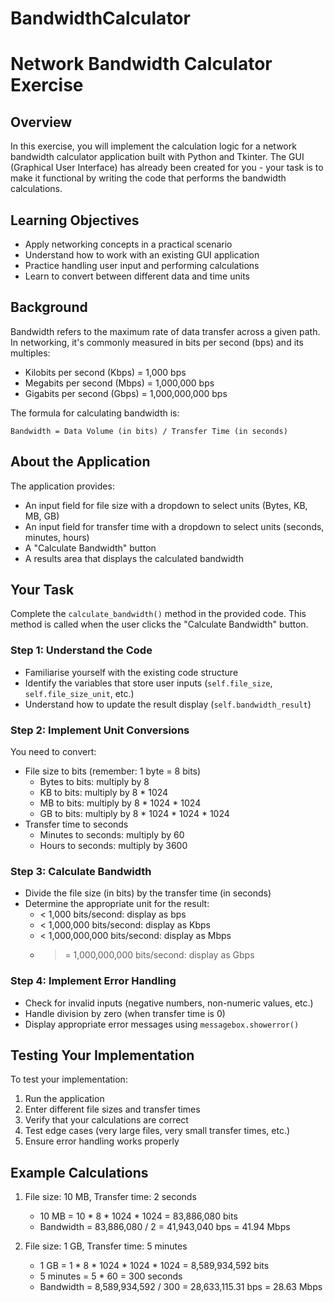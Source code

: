 # BandwidthCalculator
# Network Bandwidth Calculator Exercise

## Overview
In this exercise, you will implement the calculation logic for a network bandwidth calculator application built with Python and Tkinter. The GUI (Graphical User Interface) has already been created for you - your task is to make it functional by writing the code that performs the bandwidth calculations.

## Learning Objectives
- Apply networking concepts in a practical scenario
- Understand how to work with an existing GUI application
- Practice handling user input and performing calculations
- Learn to convert between different data and time units

## Background
Bandwidth refers to the maximum rate of data transfer across a given path. In networking, it's commonly measured in bits per second (bps) and its multiples:
- Kilobits per second (Kbps) = 1,000 bps
- Megabits per second (Mbps) = 1,000,000 bps
- Gigabits per second (Gbps) = 1,000,000,000 bps

The formula for calculating bandwidth is:
```
Bandwidth = Data Volume (in bits) / Transfer Time (in seconds)
```

## About the Application
The application provides:
- An input field for file size with a dropdown to select units (Bytes, KB, MB, GB)
- An input field for transfer time with a dropdown to select units (seconds, minutes, hours)
- A "Calculate Bandwidth" button
- A results area that displays the calculated bandwidth

## Your Task
Complete the `calculate_bandwidth()` method in the provided code. This method is called when the user clicks the "Calculate Bandwidth" button.

### Step 1: Understand the Code
- Familiarise yourself with the existing code structure
- Identify the variables that store user inputs (`self.file_size`, `self.file_size_unit`, etc.)
- Understand how to update the result display (`self.bandwidth_result`)

### Step 2: Implement Unit Conversions
You need to convert:
- File size to bits (remember: 1 byte = 8 bits)
  - Bytes to bits: multiply by 8
  - KB to bits: multiply by 8 * 1024
  - MB to bits: multiply by 8 * 1024 * 1024
  - GB to bits: multiply by 8 * 1024 * 1024 * 1024
- Transfer time to seconds
  - Minutes to seconds: multiply by 60
  - Hours to seconds: multiply by 3600

### Step 3: Calculate Bandwidth
- Divide the file size (in bits) by the transfer time (in seconds)
- Determine the appropriate unit for the result:
  - < 1,000 bits/second: display as bps
  - < 1,000,000 bits/second: display as Kbps
  - < 1,000,000,000 bits/second: display as Mbps
  - >= 1,000,000,000 bits/second: display as Gbps

### Step 4: Implement Error Handling
- Check for invalid inputs (negative numbers, non-numeric values, etc.)
- Handle division by zero (when transfer time is 0)
- Display appropriate error messages using `messagebox.showerror()`

## Testing Your Implementation
To test your implementation:
1. Run the application
2. Enter different file sizes and transfer times
3. Verify that your calculations are correct
4. Test edge cases (very large files, very small transfer times, etc.)
5. Ensure error handling works properly

## Example Calculations
1. File size: 10 MB, Transfer time: 2 seconds
   - 10 MB = 10 * 8 * 1024 * 1024 = 83,886,080 bits
   - Bandwidth = 83,886,080 / 2 = 41,943,040 bps = 41.94 Mbps

2. File size: 1 GB, Transfer time: 5 minutes
   - 1 GB = 1 * 8 * 1024 * 1024 * 1024 = 8,589,934,592 bits
   - 5 minutes = 5 * 60 = 300 seconds
   - Bandwidth = 8,589,934,592 / 300 = 28,633,115.31 bps = 28.63 Mbps

